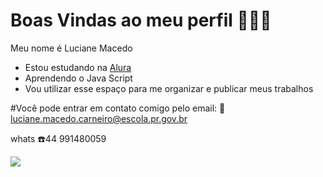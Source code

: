 # Boas Vindas ao meu perfil 💙👨‍🎓

Meu nome é Luciane Macedo
- Estou estudando na [Alura](https://www.alura.com.br)
- Aprendendo o Java Script
- Vou utilizar esse espaço para me organizar e publicar meus trabalhos

#Você pode entrar em contato comigo pelo email:
📧luciane.macedo.carneiro@escola.pr.gov.br

whats ☎️44 991480059

![](https://media1.tenor.com/m/dFEm4PSPNUgAAAAC/the-little-lulu-show-little-lulu.gif)
<!--
**lucianemacedo7/lucianemacedo7** is a ✨ _special_ ✨ repository because its `README.md` (this file) appears on your GitHub profile.

Here are some ideas to get you started:

- 🔭 I’m currently working on ...
- 🌱 I’m currently learning ...
- 👯 I’m looking to collaborate on ...
- 🤔 I’m looking for help with ...
- 💬 Ask me about ...
- 📫 How to reach me: ...
- 😄 Pronouns: ...
- ⚡ Fun fact: ...
-->
